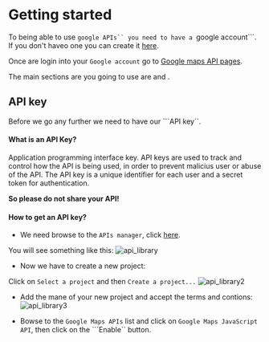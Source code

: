 # Getting started

To being able to use ```google APIs`` you need to have a ```google account```. If you don't haveo one you can create it [here](https://accounts.google.com/SignUp).

Once are login into your ```Google account``` go to [Google maps API pages](https://developers.google.com/maps/documentation/javascript/).

The main sections are you going to use are []() and [](). 

## API key
Before we go any further we need to have our ```API key``. 

#### What is an API Key? 
Application programming interface key. API keys are used to track and control how the API is being used, in order to prevent malicius user or abuse of the API. The API key is a unique identifier for each user and a secret token for authentication.

**So please do not share your API!**

#### How to get an API key? 

* We need browse to the ```APIs manager```, click [here](https://code.google.com/apis/console).

You will see something like this:
![api_library](https://cloud.githubusercontent.com/assets/2573931/15856499/a22132fc-2cad-11e6-8e02-c598d77eac07.png)

* Now we have to create a new project:

Click on ```Select a project``` and then ```Create a project...```
![api_library2](https://cloud.githubusercontent.com/assets/2573931/15856662/ced7799a-2cae-11e6-856e-914213b7cc98.png)

* Add the mane of your new project and accept the terms and contions: 
![api_library3](https://cloud.githubusercontent.com/assets/2573931/15856759/88fb1156-2caf-11e6-8885-780d7e932b50.png)

* Bowse to the ```Google Maps APIs``` list and click on ```Google Maps JavaScript API```, then click on the ```Enable`` button. 
